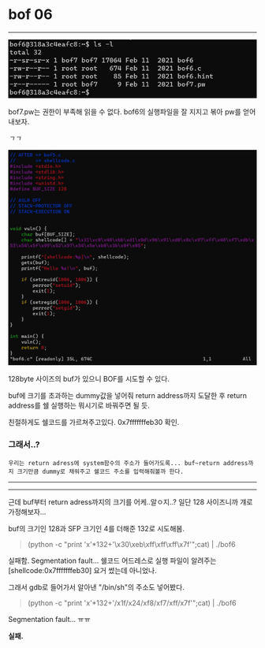 # bof 06

---



![whatsInDir](https://github.com/leeejjju/GBC33_SECURITY/blob/main/img/bof06-1.jpg)


bof7.pw는 권한이 부족해 읽을 수 없다. bof6의 실행파일을 잘 지지고 볶아 pw를 얻어내보자.




*ㄱㄱ*





![bof6.c](https://github.com/leeejjju/GBC33_SECURITY/blob/main/img/bof06-2.jpg)


128byte 사이즈의 buf가 있으니 BOF를 시도할 수 있다. 

buf에 크기를 초과하는 dummy값을 넣어줘 return address까지 도달한 후 return address를 쉘 실행하는 뭐시기로 바꿔주면 될 듯.


친절하게도 쉘코드를 가르쳐주고있다. 0x7fffffffeb30 확인. 




### **그래서..?**


    우리는 return adress에 system함수의 주소가 들어가도록... buf~return address까지 크기만큼 dummy로 채워주고 쉘코드 주소를 입력해줘볼까 한다. 



---
--- 




근데 buf부터 return adress까지의 크기를 어케..알ㅇ지..? 일단 128 사이즈니까 걔로 가정해보자... 



buf의 크기인 128과 SFP 크기인 4를 더해준 132로 시도해봄.



>  (python -c "print 'x'*132+'\x30\xeb\xff\xff\xff\x7f'";cat) | ./bof6


실패함. Segmentation fault... 쉘코드 어드레스로 실행 파일이 알려주는 [shellcode:0x7fffffffeb30] 요거 썼는데 아니었나. 


그래서 gdb로 들어가서 알아낸 "/bin/sh"의 주소도 넣어봤다.

> (python -c "print 'x'*132+'/x1f/x24/xf8/xf7/xff/x7f'";cat) | ./bof6


Segmentation fault... ㅠㅠ








 **실패.**


